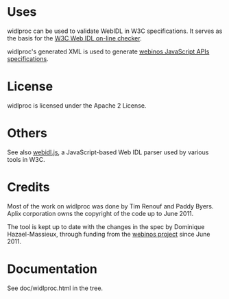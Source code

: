 # Uses

widlproc can be used to validate WebIDL in W3C specifications. It serves as the basis for the [W3C Web IDL on-line checker](http://www.w3.org/2009/07/webidl-check).

widlproc's generated XML is used to generate [webinos JavaScript APIs specifications](http://dev.webinos.org/specifications/draft/).

# License

widlproc is licensed under the Apache 2 License.

# Others

See also [webidl.js](https://github.com/darobin/webidl.js), a JavaScript-based Web IDL parser used by various tools in W3C.

# Credits

Most of the work on widlproc was done by Tim Renouf and Paddy Byers. Aplix corporation owns the copyright of the code up to June 2011.

The tool is kept up to date with the changes in the spec by Dominique Hazael-Massieux, through funding from the [webinos project](http://webinos.org/) since June 2011.

# Documentation

See doc/widlproc.html in the tree.
